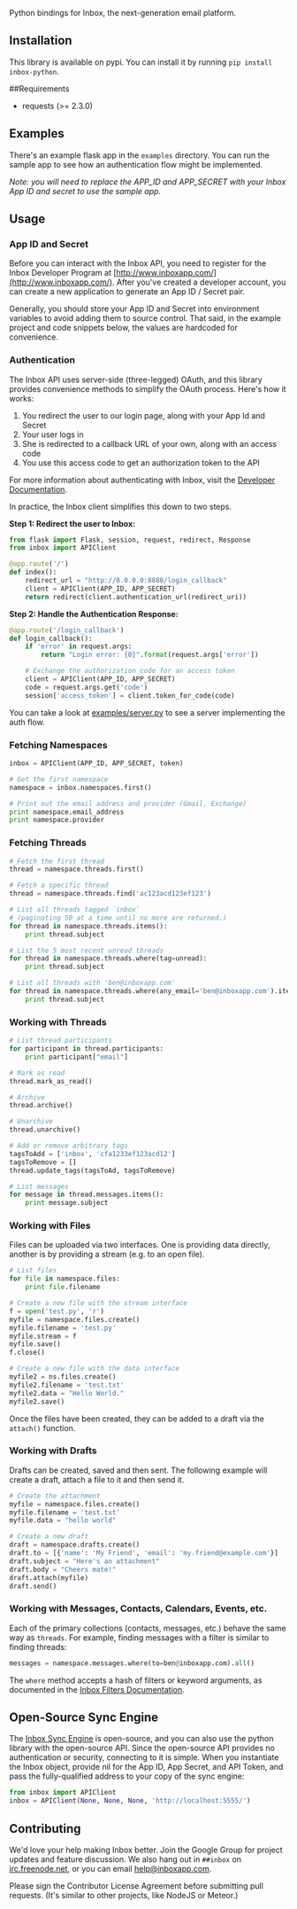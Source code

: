 Python bindings for Inbox, the next-generation email platform.

## Installation

This library is available on pypi. You can install it by running `pip install inbox-python`.

##Requirements

- requests (>= 2.3.0)

## Examples

There's an example flask app in the `examples` directory. You can run the sample app to see how an authentication flow might be implemented. 

*Note: you will need to replace the APP_ID and APP_SECRET with your Inbox App ID and secret to use the sample app.*

## Usage

### App ID and Secret

Before you can interact with the Inbox API, you need to register for the Inbox Developer Program at [http://www.inboxapp.com/](http://www.inboxapp.com/). After you've created a developer account, you can create a new application to generate an App ID / Secret pair.

Generally, you should store your App ID and Secret into environment variables to avoid adding them to source control. That said, in the example project and code snippets below, the values are hardcoded for convenience.


### Authentication

The Inbox API uses server-side (three-legged) OAuth, and this library provides convenience methods to simplify the OAuth process.
Here's how it works:

1. You redirect the user to our login page, along with your App Id and Secret
2. Your user logs in
3. She is redirected to a callback URL of your own, along with an access code
4. You use this access code to get an authorization token to the API

For more information about authenticating with Inbox, visit the [Developer Documentation](https://www.inboxapp.com/docs/gettingstarted-hosted#authenticating).

In practice, the Inbox client simplifies this down to two steps.

**Step 1: Redirect the user to Inbox:**

```python
from flask import Flask, session, request, redirect, Response
from inbox import APIClient

@app.route('/')
def index():
    redirect_url = "http://0.0.0.0:8888/login_callback"
    client = APIClient(APP_ID, APP_SECRET)
    return redirect(client.authentication_url(redirect_uri))

```

**Step 2: Handle the Authentication Response:**

```python
@app.route('/login_callback')
def login_callback():
    if 'error' in request.args:
        return "Login error: {0}".format(request.args['error'])

    # Exchange the authorization code for an access token
    client = APIClient(APP_ID, APP_SECRET)
    code = request.args.get('code')
    session['access_token'] = client.token_for_code(code)
```

You can take a look at [examples/server.py](examples/server.py) to see a server
implementing the auth flow.

### Fetching Namespaces

```python
inbox = APIClient(APP_ID, APP_SECRET, token)

# Get the first namespace
namespace = inbox.namespaces.first()

# Print out the email address and provider (Gmail, Exchange)
print namespace.email_address
print namespace.provider
```


### Fetching Threads

```python
# Fetch the first thread
thread = namespace.threads.first()

# Fetch a specific thread
thread = namespace.threads.find('ac123acd123ef123')

# List all threads tagged `inbox`
# (paginating 50 at a time until no more are returned.)
for thread in namespace.threads.items():
    print thread.subject

# List the 5 most recent unread threads
for thread in namespace.threads.where(tag=unread):
    print thread.subject

# List all threads with 'ben@inboxapp.com'
for thread in namespace.threads.where(any_email='ben@inboxapp.com').items():
    print thread.subject
```


### Working with Threads

```python
# List thread participants
for participant in thread.participants:
    print participant["email"]

# Mark as read
thread.mark_as_read()

# Archive
thread.archive()

# Unarchive
thread.unarchive()

# Add or remove arbitrary tags
tagsToAdd = ['inbox', 'cfa1233ef123acd12']
tagsToRemove = []
thread.update_tags(tagsToAd, tagsToRemove)

# List messages
for message in thread.messages.items():
    print message.subject
```


### Working with Files

Files can be uploaded via two interfaces. One is providing data directly, another is by providing a stream (e.g. to an open file).

```python
# List files
for file in namespace.files:
    print file.filename

# Create a new file with the stream interface
f = open('test.py', 'r')
myfile = namespace.files.create()
myfile.filename = 'test.py'
myfile.stream = f
myfile.save()
f.close()

# Create a new file with the data interface
myfile2 = ns.files.create()
myfile2.filename = 'test.txt'
myfile2.data = "Hello World."
myfile2.save()
```

Once the files have been created, they can be added to a draft via the `attach()` function.

### Working with Drafts

Drafts can be created, saved and then sent. The following example will create a draft, attach a file to it and then send it.

```python
# Create the attachment
myfile = namespace.files.create()
myfile.filename = 'test.txt'
myfile.data = "hello world"

# Create a new draft
draft = namespace.drafts.create()
draft.to = [{'name': 'My Friend', 'email': 'my.friend@example.com'}]
draft.subject = "Here's an attachment"
draft.body = "Cheers mate!"
draft.attach(myfile)
draft.send()
```

### Working with Messages, Contacts, Calendars, Events, etc.

Each of the primary collections (contacts, messages, etc.) behave the same way as `threads`. For example, finding messages with a filter is similar to finding threads:

```python
messages = namespace.messages.where(to=ben@inboxapp.com).all()
```

The `where` method accepts a hash of filters or keyword arguments, as documented in the [Inbox Filters Documentation](https://www.inboxapp.com/docs/api#filters). 

## Open-Source Sync Engine

The [Inbox Sync Engine](http://github.com/inboxapp/inbox) is open-source, and you can also use the python library with the open-source API. Since the open-source API provides no authentication or security, connecting to it is simple. When you instantiate the Inbox object, provide nil for the App ID, App Secret, and API Token, and pass the fully-qualified address to your copy of the sync engine:

```python
from inbox import APIClient
inbox = APIClient(None, None, None, 'http://localhost:5555/')
```


## Contributing

We'd love your help making Inbox better. Join the Google Group for project updates and feature discussion. We also hang out in `##inbox` on [irc.freenode.net](http://irc.freenode.net), or you can email [help@inboxapp.com](mailto:help@inboxapp.com).

Please sign the Contributor License Agreement before submitting pull requests. (It's similar to other projects, like NodeJS or Meteor.)
